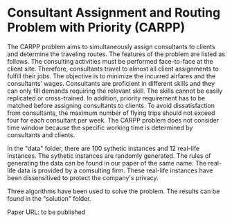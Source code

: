 # Consultant Assignment and Routing Problem with Priority (CARPP) 

The CARPP problem aims to simultaneously assign consultants to clients and determine the traveling routes. The features of the problem are listed as follows. The consulting activities must be performed face-to-face at the client site. Therefore, consultants travel to almost all client assignments to fulfill their jobs. The objective is to minimize the incurred airfares and the consultants’ wages. Consultants are proficient in different skills and they can only fill demands requiring the relevant skill. The skills cannot be easily replicated or cross-trained. In addition, priority requirement has to be matched before assigning consultants to clients. To avoid dissatisfaction from consultants, the maximum number of flying trips should not exceed four for each consultant per week. The CARPP problem does not consider time window because the specific working time is determined by consultants and clients.

In the "data" folder, there are 100 sythetic instances and 12 real-life instances. The sythetic instances are randomly generated. The rules of generating the data can be found in our paper of the same name. The real-life data is provided by a comsulting firm. These real-life instances have been dissensitived to protect the company's privacy. 

Three algorithms have been used to solve the problem. The results can be found in the "solution" folder.

Paper URL: to be published
